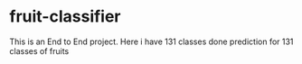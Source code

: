 # fruit-classifier
This is an End to End project.
Here i have 131 classes done prediction for 131 classes of fruits
